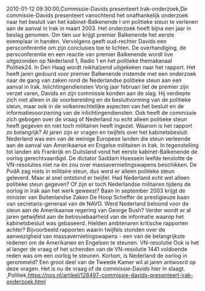 2010-01-12 09:30:00,Commissie-Davids presenteert Irak-onderzoek,De commissie-Davids presenteert vanochtend het onafhankelijk onderzoek naar het besluit van het kabinet-Balkenende I om politieke steun te verlenen aan de aanval in Irak in maart 2003. Het onderzoek heeft bijna een jaar in beslag genomen. Om tien uur krijgt premier Balkenende het eerste exemplaar in handen. Vervolgens geeft oud-rechter Davids een persconferentie om zijn conclusies toe te lichten. De overhandiging, de persconferentie en een reactie van premier Balkenende wordt live uitgezonden op Nederland 1, Radio 1 en het politieke themakanaal Politiek24. In Den Haag wordt reikhalzend uitgekeken naar het rapport. Het heeft jaren geduurd voor premier Balkenende instemde met een onderzoek naar de gang van zaken rond de Nederlandse politieke steun aan een aanval in Irak. Inlichtingendiensten Vorig jaar februari liet de premier zijn verzet varen, Davids en zijn commissie konden aan de slag. Hij verdiepte zich niet alleen in de voorbereiding en de besluitvorming van de politieke steun, maar ook in de volkenrechtelijke aspecten van het besluit en de informatievoorziening van de inlichtingendiensten. Ook heeft de commissie zich gebogen over de vraag of Nederland nu echt alleen politieke steun heeft gegeven en niet toch militairen heeft ingezet. Waarom is het rapport zo belangrijk? Al jaren zijn er vragen en twijfels over het kabinetsbesluit. Nederland was een van de weinige Europese landen die steun verleende aan de aanval van Amerikaanse en Engelse militairen in Irak. In tegenstelling tot landen als Frankrijk en Duitsland vond het eerste kabinet-Balkenende de oorlog gerechtvaardigd. De dictator Saddam Hoessein leefde tenslotte de VN-resoluties niet na én zou over massavernietingswapens beschikken. De PvdA zag niets in militaire steun, dus werd er alleen politieke steun geleverd. Maar al snel ontstond er twijfel. Had Nederland echt wel alleen politieke steun gegeven? Of zijn er toch Nederlandse militairen tijdens de oorlog in Irak aan het werk geweest? Baan In september 2003 krijgt de minister van Buitenlandse Zaken De Hoop Scheffer de prestigieuze baan van secretaris-generaal van de NAVO. Werd Nederland beloond voor de steun aan de Amerikaanse regering van George Bush? Verder wordt er al jaren getwijfeld aan de betrouwbaarheid van de informatie waarop het kabinetsbesluit was gebaseerd. Hielden ambtenaren kritische rapporten achter? Bijvoorbeeld rapporten waarin twijfels stonden over de aanwezigheid van massavernietingswapens - een van de belangrijkste redenen om de Amerikanen en Engelsen te steunen. VN-resolutie Ook is het al langer de vraag of het schenden van de VN-resolutie 1441 voldoende reden was om een oorlog te steunen. Kortom, is Nederland de oorlog in gerommeld? Een groot deel van de Tweede Kamer wil al jaren antwoord op deze vragen. Het is nu de vraag of de commissie-Davids hier in slaagt. ,Politiek,https://nos.nl/artikel/128497-commissie-davids-presenteert-irak-onderzoek.html